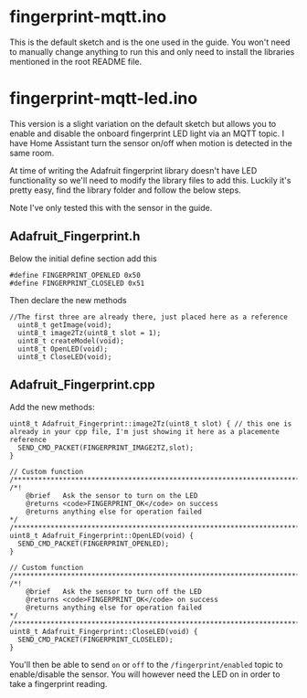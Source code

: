 # fingerprint-mqtt.ino

This is the default sketch and is the one used in the guide. You won't need to manually change anything to run this and only need to install the libraries mentioned in the root README file.

# fingerprint-mqtt-led.ino

This version is a slight variation on the default sketch but allows you to enable and disable the onboard fingerprint LED light via an MQTT topic. I have Home Assistant turn the sensor on/off when motion is detected in the same room. 

At time of writing the Adafruit fingerprint library doesn't have LED functionality so we'll need to modify the library files to add this. Luckily it's pretty easy, find the library folder and follow the below steps.

Note I've only tested this with the sensor in the guide.

## Adafruit_Fingerprint.h

Below the initial define section add this

```
#define FINGERPRINT_OPENLED 0x50
#define FINGERPRINT_CLOSELED 0x51
```

Then declare the new methods

```
//The first three are already there, just placed here as a reference
  uint8_t getImage(void);
  uint8_t image2Tz(uint8_t slot = 1);
  uint8_t createModel(void);
  uint8_t OpenLED(void);
  uint8_t CloseLED(void);
```

## Adafruit_Fingerprint.cpp

Add the new methods:

```
uint8_t Adafruit_Fingerprint::image2Tz(uint8_t slot) { // this one is already in your cpp file, I'm just showing it here as a placemente reference
  SEND_CMD_PACKET(FINGERPRINT_IMAGE2TZ,slot);
}

// Custom function
/**************************************************************************/
/*!
    @brief   Ask the sensor to turn on the LED
    @returns <code>FINGERPRINT_OK</code> on success
    @returns anything else for operation failed
*/
/**************************************************************************/
uint8_t Adafruit_Fingerprint::OpenLED(void) {
  SEND_CMD_PACKET(FINGERPRINT_OPENLED);
}

// Custom function
/**************************************************************************/
/*!
    @brief   Ask the sensor to turn off the LED
    @returns <code>FINGERPRINT_OK</code> on success
    @returns anything else for operation failed
*/
/**************************************************************************/
uint8_t Adafruit_Fingerprint::CloseLED(void) {
  SEND_CMD_PACKET(FINGERPRINT_CLOSELED);
}
```

You'll then be able to send `on` or `off` to the `/fingerprint/enabled` topic to enable/disable the sensor. You will however need the LED on in order to take a fingerprint reading. 
